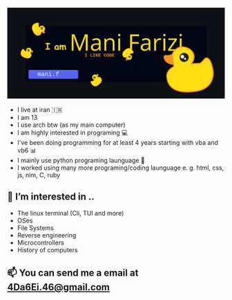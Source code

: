 ![Banner](./assets/banner3.png)
* I live at iran :iran:
* I am 13
* I use arch btw (as my main computer)
* I am highly interested in programing 💻
* I've been doing programming for at least 4 years starting with vba and vb6 📊
* I mainly use python programing launguage 🐍
* I worked using many more programing/coding launguage e. g. html, css, js, nim, C, ruby
## 👀 I’m interested in ..
* The linux terminal (Cli, TUI and more)
* OSes
* File Systems
* Reverse engineering
* Microcontrollers
* History of computers
## 📫 You can send me a email at 4Da6Ei.46@gmail.com 
